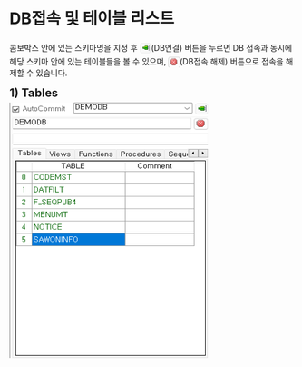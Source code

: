 # DB접속 및 테이블 리스트

콤보박스 안에 있는 스키마명을 지정 후 <img src="../../.vuepress\public\documentation\query-designer\query_develop_tool_Configuration\DB_Connect_And_Table_List\DB_Connect_1.png" style="position: relative;top: 5px;" width="20" height="20">(DB연결) 버튼을 누르면 DB 접속과 동시에 해당 스키마 안에 있는 테이블들을 볼 수 있으며, <img src="../../.vuepress\public\documentation\query-designer\query_develop_tool_Configuration\DB_Connect_And_Table_List\DB_Connect_2.png" style="position: relative;top: 5px;" width="20" height="20">(DB접속 해제) 버튼으로 접속을 해제할 수 있습니다.

<b style="font-size: 20px"> 1) Tables </b> <br/>
<img src="../../.vuepress\public\documentation\query-designer\query_develop_tool_Configuration\DB_Connect_And_Table_List\Tables.png" style="position: relative;top: 5px;" width="350" height="450">
